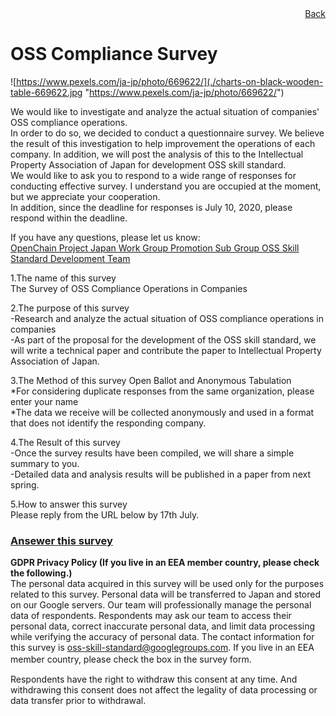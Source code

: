 <div style="text-align: right;">
<a href="/OpenChain-JWG/">Back</a>
</div>

# OSS Compliance Survey 

![https://www.pexels.com/ja-jp/photo/669622/](./charts-on-black-wooden-table-669622.jpg "https://www.pexels.com/ja-jp/photo/669622/")  

We would like to investigate and analyze the actual situation of companies' OSS compliance operations.  
In order to do so, we decided to conduct a questionnaire survey. We believe the result of this investigation to help improvement the operations of each company. In addition, we will post the analysis 
of this to the Intellectual Property Association of Japan for development OSS skill standard.  
We would like to ask you to respond to a wide range of responses for conducting effective survey. I understand you are occupied at the moment, but we appreciate your cooperation.  
In addition, since the deadline for responses is July 10, 2020, please respond within the deadline.

If you have any questions, please let us know:  
[OpenChain Project Japan Work Group Promotion Sub Group OSS Skill Standard Development Team](mailto:oss-skill-standard@googlegroups.com)
 
1.The name of this survey  
The Survey of OSS Compliance Operations in Companies  

2.The purpose of this survey  
-Research and analyze the actual situation of OSS compliance operations in companies  
-As part of the proposal for the development of the OSS skill standard, we will write a technical paper and contribute the paper to Intellectual Property Association of Japan.   

3.The Method of this survey
Open Ballot and Anonymous Tabulation  
*For considering duplicate responses from the same organization, please enter your name  
*The data we receive will be collected anonymously and used in a format that does not identify the responding company.  

4.The Result of this survey  
-Once the survey results have been compiled, we will share a simple summary to you.  
-Detailed data and analysis results will be published in a paper from next spring.  

5.How to answer this survey   
Please reply from the URL below by 17th July.  

 ### [Ansewer this survey](https://docs.google.com/forms/d/e/1FAIpQLSfQduZtCNFJXtw_BA5YVQIFp36Q6Rbb7b1V_j8bUcYbsm7h8A/viewform)
  
 **GDPR Privacy Policy (If you live in an EEA member country, please check the following.)**  
The personal data acquired in this survey will be used only for the purposes related to this survey. Personal data will be transferred to Japan and stored on our Google servers. Our team will professionally manage the personal data of respondents. Respondents may ask our team to access their personal data, correct inaccurate personal data, and limit data processing while verifying the accuracy of personal data. The contact information for this survey is [oss-skill-standard@googlegroups.com](mailto:oss-skill-standard@googlegroups.com). If you live in an EEA member country, please check the box in the survey form.　　

Respondents have the right to withdraw this consent at any time. And withdrawing this consent does not affect the legality of data processing or data transfer prior to withdrawal.
